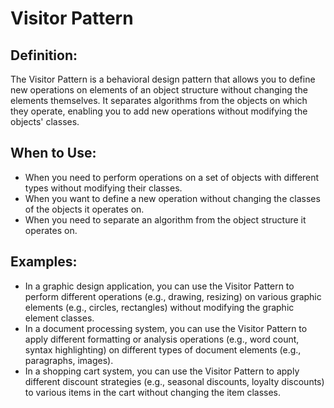 # Visitor Pattern

## Definition:
The Visitor Pattern is a behavioral design pattern that allows you to define new operations on elements of an object structure without changing the elements themselves. It separates algorithms from the objects on which they operate, enabling you to add new operations without modifying the objects' classes.

## When to Use:
- When you need to perform operations on a set of objects with different types without modifying their classes.
- When you want to define a new operation without changing the classes of the objects it operates on.
- When you need to separate an algorithm from the object structure it operates on.

## Examples:
- In a graphic design application, you can use the Visitor Pattern to perform different operations (e.g., drawing, resizing) on various graphic elements (e.g., circles, rectangles) without modifying the graphic element classes.
- In a document processing system, you can use the Visitor Pattern to apply different formatting or analysis operations (e.g., word count, syntax highlighting) on different types of document elements (e.g., paragraphs, images).
- In a shopping cart system, you can use the Visitor Pattern to apply different discount strategies (e.g., seasonal discounts, loyalty discounts) to various items in the cart without changing the item classes.
